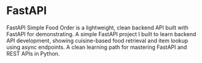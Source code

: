 # FastAPI
FastAPI Simple Food Order is a lightweight, clean backend API built with FastAPI for demonstrating. A simple FastAPI project I built to learn backend API development, showing cuisine-based food retrieval and item lookup using async endpoints. A clean learning path for mastering FastAPI and REST APIs in Python.
